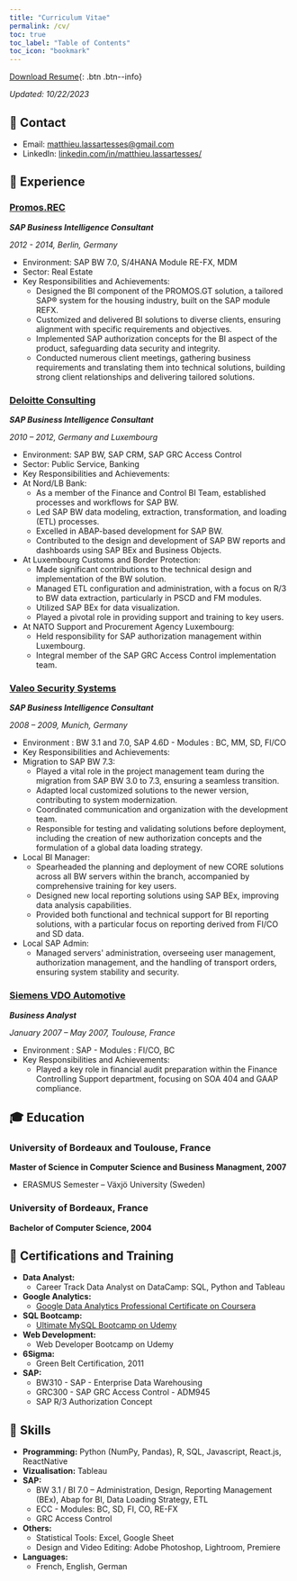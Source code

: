 ```yaml
---
title: "Curriculum Vitae"
permalink: /cv/
toc: true
toc_label: "Table of Contents"
toc_icon: "bookmark"
---
```


[Download Resume](https://mat-lala.github.io/files/10222023-resume.pdf){: .btn .btn--info}

_Updated: 10/22/2023_

## 📧 Contact

- Email: [matthieu.lassartesses@gmail.com]()
- LinkedIn: [linkedin.com/in/matthieu.lassartesses/](https://www.linkedin.com/in/matthieu-lassartesses-965351223/)

## 💼 Experience

### [Promos.REC](https://www.openpromos.com/)

**_SAP Business Intelligence Consultant_**

_2012 - 2014, Berlin, Germany_

- Environment: SAP BW 7.0, S/4HANA Module RE-FX, MDM
- Sector: Real Estate
- Key Responsibilities and Achievements:
  - Designed the BI component of the PROMOS.GT solution, a tailored SAP® system for the housing industry, built on the SAP module REFX.
  - Customized and delivered BI solutions to diverse clients, ensuring alignment with specific requirements and objectives.
  - Implemented SAP authorization concepts for the BI aspect of the product, safeguarding data security and integrity.
  - Conducted numerous client meetings, gathering business requirements and translating them into technical solutions, building strong client relationships and delivering tailored solutions.

### [Deloitte Consulting](https://www2.deloitte.com/us/en.html?icid=site_selector_us)

**_SAP Business Intelligence Consultant_**

_2010 – 2012, Germany and Luxembourg_

- Environment: SAP BW, SAP CRM, SAP GRC Access Control
- Sector: Public Service, Banking
- Key Responsibilities and Achievements:
- At Nord/LB Bank:
  - As a member of the Finance and Control BI Team, established processes and workflows for SAP BW.
  - Led SAP BW data modeling, extraction, transformation, and loading (ETL) processes.
  - Excelled in ABAP-based development for SAP BW.
  - Contributed to the design and development of SAP BW reports and dashboards using SAP BEx and Business Objects.
- At Luxembourg Customs and Border Protection:
  - Made significant contributions to the technical design and implementation of the BW solution.
  - Managed ETL configuration and administration, with a focus on R/3 to BW data extraction, particularly in PSCD and FM modules.
  - Utilized SAP BEx for data visualization.
  - Played a pivotal role in providing support and training to key users.
- At NATO Support and Procurement Agency Luxembourg:
  - Held responsibility for SAP authorization management within Luxembourg.
  - Integral member of the SAP GRC Access Control implementation team.

### [Valeo Security Systems](https://www.valeo.com/en/)

**_SAP Business Intelligence Consultant_**

_2008 – 2009, Munich, Germany_

- Environment : BW 3.1 and 7.0, SAP 4.6D - Modules : BC, MM, SD, FI/CO
- Key Responsibilities and Achievements:
- Migration to SAP BW 7.3:
  - Played a vital role in the project management team during the migration from SAP BW 3.0 to 7.3, ensuring a seamless transition.
  - Adapted local customized solutions to the newer version, contributing to system modernization.
  - Coordinated communication and organization with the development team.
  - Responsible for testing and validating solutions before deployment, including the creation of new authorization concepts and the formulation of a global data loading strategy.
- Local BI Manager:
  - Spearheaded the planning and deployment of new CORE solutions across all BW servers within the branch, accompanied by comprehensive training for key users.
  - Designed new local reporting solutions using SAP BEx, improving data analysis capabilities.
  - Provided both functional and technical support for BI reporting solutions, with a particular focus on reporting derived from FI/CO and SD data.
- Local SAP Admin:
  - Managed servers' administration, overseeing user management, authorization management, and the handling of transport orders, ensuring system stability and security.

### [Siemens VDO Automotive](https://www.vdo.fr/)

**_Business Analyst_**

_January 2007 – May 2007, Toulouse, France_

- Environment : SAP - Modules : FI/CO, BC
- Key Responsibilities and Achievements:
  - Played a key role in financial audit preparation within the Finance Controlling Support department, focusing on SOA 404 and GAAP compliance.

## 🎓 Education

### University of Bordeaux and Toulouse, France

**Master of Science in Computer Science and Business Managment, 2007**

- ERASMUS Semester – Växjö University (Sweden)

### University of Bordeaux, France

**Bachelor of Computer Science, 2004**

## 📝 Certifications and Training

- **Data Analyst:** 
    - Career Track Data Analyst on DataCamp: SQL, Python and Tableau 
- **Google Analytics:** 
    - [Google Data Analytics Professional Certificate on Coursera](https://www.credly.com/badges/b56a23f1-2795-4efc-bc89-9c71581efedf/linked_in_profile) 
- **SQL Bootcamp:** 
    - [Ultimate MySQL Bootcamp on Udemy](https://www.udemy.com/certificate/UC-b81fed51-876d-44e2-9c8e-022411499396/) 
- **Web Development:** 
    - Web Developer Bootcamp on Udemy 
- **6Sigma:** 
    - Green Belt Certification, 2011 
- **SAP:** 
    - BW310 - SAP - Enterprise Data Warehousing 
    - GRC300 - SAP GRC Access Control - ADM945 
    - SAP R/3 Authorization Concept

## 🤖 Skills

- **Programming:** Python (NumPy, Pandas), R, SQL, Javascript, React.js, ReactNative
- **Vizualisation:** Tableau
- **SAP:**
  - BW 3.1 / BI 7.0 – Administration, Design, Reporting Management (BEx), Abap for BI, Data Loading Strategy, ETL
  - ECC - Modules: BC, SD, FI, CO, RE-FX
  - GRC Access Control
- **Others:**
  - Statistical Tools: Excel, Google Sheet
  - Design and Video Editing: Adobe Photoshop, Lightroom, Premiere
- **Languages:**
  - French, English, German
